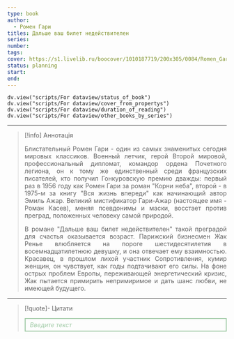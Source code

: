 ```yaml
---
type: book
author:
  - Ромен Гари
titles: Дальше ваш билет недействителен
series: 
number: 
tags: 
cover: https://s1.livelib.ru/boocover/1010187719/200x305/0084/Romen_Gari__Dalshe_vash_bilet_nedejstvitelen.jpg
status: planning
start: 
end: 
---
```

```dataviewjs
dv.view("scripts/For dataview/status_of_book")
dv.view("scripts/For dataview/cover_from_propertys")
dv.view("scripts/For dataview/duration_of_reading")
dv.view("scripts/For dataview/other_books_by_series")
```
---

>[!info] Аннотація
> <p align="justify">Блистательный Ромен Гари - один из самых знаменитых сегодня мировых классиков. Военный летчик, герой Второй мировой, профессиональный дипломат, командор ордена Почетного легиона, он к тому же единственный среди французских писателей, кто получил Гонкуровскую премию дважды: первый раз в 1956 году как Ромен Гари за роман "Корни неба", второй - в 1975-м за книгу "Вся жизнь впереди" как начинающий автор Эмиль Ажар. Великий мистификатор Гари-Ажар (настоящее имя - Роман Касев), меняя псевдонимы и маски, восстает против преград, положенных человеку самой природой.</p>
> <p align="justify">В романе "Дальше ваш билет недействителен" такой преградой для счастья оказывается возраст. Парижский бизнесмен Жак Ренье влюбляется на пороге шестидесятилетия в восемнадцатилетнюю девушку, и она отвечает ему взаимностью. Красавец, в прошлом лихой участник Сопротивления, кумир женщин, он чувствует, как годы подтачивают его силы. На фоне острых проблем Европы, переживающей энергетический кризис, Жак пытается примирить непримиримое и дать шанс любви, не имеющей будущего.</p>

---

>[!quote]- Цитати
><div align="justify" style="border: 2px solid #A0CAA6; padding: 5px 10px 5px 10px; font-style: italic; color: #A0CAA6 ">Введите текст</div>